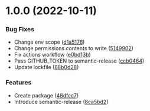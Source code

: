 # 1.0.0 (2022-10-11)


### Bug Fixes

* Change env scope ([d1a5176](https://github.com/neet/abbyy-cloud-ocr-sdk.js/commit/d1a517610640efbf4384d2de540b0229ab6900f8))
* Change permissions.contents to write ([5149902](https://github.com/neet/abbyy-cloud-ocr-sdk.js/commit/5149902ed2829d2112d659021fcb0d0e12b4ad25))
* Fix actions workflow ([e0bd13b](https://github.com/neet/abbyy-cloud-ocr-sdk.js/commit/e0bd13b18ad5953c315b05937a59cea487484fde))
* Pass GITHUB_TOKEN to semantic-release ([ccb0464](https://github.com/neet/abbyy-cloud-ocr-sdk.js/commit/ccb0464a78f4c90c8fb42ed45fed0cb4c89205f9))
* Update lockfile ([88b0d28](https://github.com/neet/abbyy-cloud-ocr-sdk.js/commit/88b0d28e12e0f2641f6e602f9ec50d4902b4ac18))


### Features

* Create package ([48dfcc7](https://github.com/neet/abbyy-cloud-ocr-sdk.js/commit/48dfcc73e8ea83d945ec4e47a6cc2e7bbfca518e))
* Introduce semantic-release ([8ca5bd2](https://github.com/neet/abbyy-cloud-ocr-sdk.js/commit/8ca5bd298f32c14f71704ede9a0044cd4f28c928))
